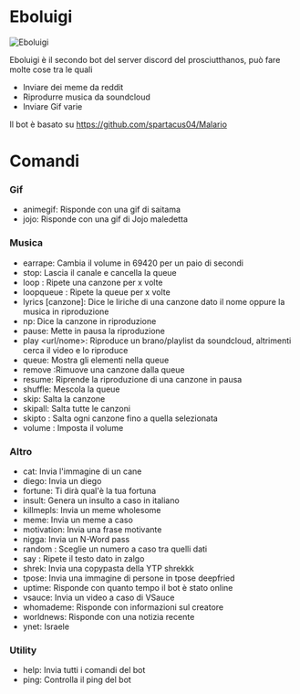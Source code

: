# Eboluigi
![Eboluigi](https://raw.githubusercontent.com/spartacus04/Eboluigi/master/icon.ico)


Eboluigi è il secondo bot del server discord del prosciutthanos, può fare molte cose tra le quali

  - Inviare dei meme da reddit
  - Riprodurre musica da soundcloud
  - Inviare Gif varie

Il bot è basato su  https://github.com/spartacus04/Malario

# Comandi
### Gif
  - animegif: Risponde con una gif di saitama
  - jojo: Risponde con una gif di Jojo maledetta

### Musica
  - earrape: Cambia il volume in 69420 per un paio di secondi
  - stop: Lascia il canale e cancella la queue
  - loop <numero di volte>: Ripete una canzone per x volte
  - loopqueue <numero di volte>: Ripete la queue per x volte
  - lyrics [canzone]: Dice le liriche di una canzone dato il nome oppure la musica in riproduzione
  - np: Dice la canzone in riproduzione
  - pause: Mette in pausa la riproduzione
  - play <url/nome>: Riproduce un brano/playlist da soundcloud, altrimenti cerca il video e lo riproduce
  - queue: Mostra gli elementi nella queue
  - remove <numero canzone>:Rimuove una canzone dalla queue
  - resume: Riprende la riproduzione di una canzone in pausa
  - shuffle: Mescola la queue
  - skip: Salta la canzone
  - skipall: Salta tutte le canzoni
  - skipto <numero canzone>: Salta ogni canzone fino a quella selezionata
  - volume <volume>: Imposta il volume
  
### Altro
  - cat: Invia l'immagine di un cane
  - diego: Invia un diego
  - fortune: Ti dirà qual'è la tua fortuna
  - insult: Genera un insulto a caso in italiano
  - killmepls: Invia un meme wholesome
  - meme: Invia un meme a caso
  - motivation: Invia una frase motivante
  - nigga: Invia un N-Word pass
  - random <minimo> <massimo>: Sceglie un numero a caso tra quelli dati
  - say <testo>: Ripete il testo dato in zalgo
  - shrek: Invia una copypasta della YTP shrekkk
  - tpose: Invia una immagine di persone in tpose deepfried
  - uptime: Risponde con quanto tempo il bot è stato online
  - vsauce: Invia un video a caso di VSauce
  - whomademe: Risponde con informazioni sul creatore
  - worldnews: Risponde con una notizia recente
  - ynet: Israele
### Utility
  - help: Invia tutti i comandi del bot
  - ping: Controlla il ping del bot